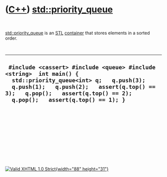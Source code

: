 



 

 

 

 

 

([C++](Cpp.htm)) [std::priority\_queue](CppPriority_queue.htm)
==============================================================

 

[std::priority\_queue](CppPriority_queue.htm) is an [STL](CppStl.htm)
[container](CppContainer.htm) that stores elements in a sorted order.

 

  ---------------------------------------------------------------------------------------------------------------------------------------------------------------------------------------------------------------------------------------------
  ` #include <cassert> #include <queue> #include <string>  int main() {   std::priority_queue<int> q;   q.push(3);   q.push(1);   q.push(2);   assert(q.top() == 3);   q.pop();   assert(q.top() == 2);   q.pop();   assert(q.top() == 1); }`
  ---------------------------------------------------------------------------------------------------------------------------------------------------------------------------------------------------------------------------------------------

 

 

 

 

 





 

[![Valid XHTML 1.0 Strict](valid-xhtml10.png){width="88"
height="31"}](http://validator.w3.org/check?uri=referer)
